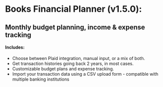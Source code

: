 # Books Financial Planner (v1.5.0): 
## Monthly budget planning, income & expense tracking

#### Includes:
* Choose between Plaid integration, manual input, or a mix of both. 
* Get transaction histories going back 2 years, in most cases.
* Customizable budget plans and expense tracking.
* Import your transaction data using a CSV upload form - compatible with multiple banking institutions
